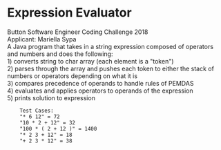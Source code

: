 # Expression Evaluator

Button Software Engineer Coding Challenge 2018 <br />
Applicant: Mariella Sypa <br />
	A Java program that takes in a string expression composed of operators and numbers and does the following: <br />
		1) converts string to char array (each element is a "token") <br />
		2) parses through the array and pushes each token to either the stack of numbers or operators depending on what it is <br />
		3) compares precedence of operands to handle rules of PEMDAS <br />
		4) evaluates and applies operators to operands of the expression <br />
		5) prints solution to expression<br />

		Test Cases:
		"* 6 12" = 72
		"10 * 2 + 12" = 32
		"100 * ( 2 + 12 )" = 1400
		"* 2 3 + 12" = 18
		"+ 2 3 * 12" = 38
